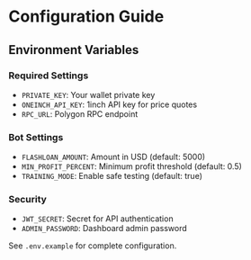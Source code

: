# Configuration Guide

## Environment Variables

### Required Settings
- `PRIVATE_KEY`: Your wallet private key
- `ONEINCH_API_KEY`: 1inch API key for price quotes
- `RPC_URL`: Polygon RPC endpoint

### Bot Settings
- `FLASHLOAN_AMOUNT`: Amount in USD (default: 5000)
- `MIN_PROFIT_PERCENT`: Minimum profit threshold (default: 0.5)
- `TRAINING_MODE`: Enable safe testing (default: true)

### Security
- `JWT_SECRET`: Secret for API authentication
- `ADMIN_PASSWORD`: Dashboard admin password

See `.env.example` for complete configuration.

